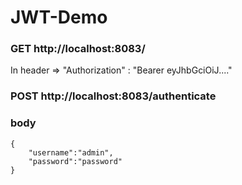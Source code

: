 # JWT-Demo

### GET  http://localhost:8083/
In header  =>	"Authorization" : "Bearer eyJhbGciOiJ...."

### POST  http://localhost:8083/authenticate

### body
	{
		"username":"admin",
		"password":"password"
	}

